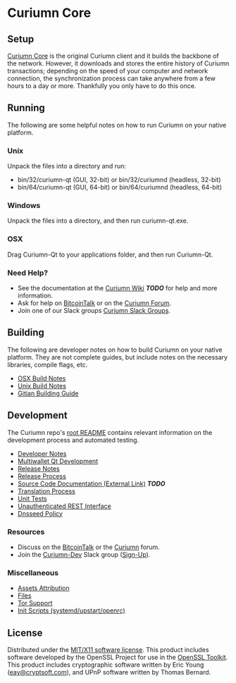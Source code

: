 Curiumn Core
=====================

Setup
---------------------
[Curiumn Core](http://curiumn.org/wallet) is the original Curiumn client and it builds the backbone of the network. However, it downloads and stores the entire history of Curiumn transactions; depending on the speed of your computer and network connection, the synchronization process can take anywhere from a few hours to a day or more. Thankfully you only have to do this once.

Running
---------------------
The following are some helpful notes on how to run Curiumn on your native platform.

### Unix

Unpack the files into a directory and run:

- bin/32/curiumn-qt (GUI, 32-bit) or bin/32/curiumnd (headless, 32-bit)
- bin/64/curiumn-qt (GUI, 64-bit) or bin/64/curiumnd (headless, 64-bit)

### Windows

Unpack the files into a directory, and then run curiumn-qt.exe.

### OSX

Drag Curiumn-Qt to your applications folder, and then run Curiumn-Qt.

### Need Help?

* See the documentation at the [Curiumn Wiki](https://en.bitcoin.it/wiki/Main_Page) ***TODO***
for help and more information.
* Ask for help on [BitcoinTalk](https://bitcointalk.org/index.php?topic=1262920.0) or on the [Curiumn Forum](http://forum.curiumn.org/).
* Join one of our Slack groups [Curiumn Slack Groups](https://curiumn.org/slack-logins/).

Building
---------------------
The following are developer notes on how to build Curiumn on your native platform. They are not complete guides, but include notes on the necessary libraries, compile flags, etc.

- [OSX Build Notes](build-osx.md)
- [Unix Build Notes](build-unix.md)
- [Gitian Building Guide](gitian-building.md)

Development
---------------------
The Curiumn repo's [root README](https://github.com/curiumnproject/Curiumn/blob/master/README.md) contains relevant information on the development process and automated testing.

- [Developer Notes](developer-notes.md)
- [Multiwallet Qt Development](multiwallet-qt.md)
- [Release Notes](release-notes.md)
- [Release Process](release-process.md)
- [Source Code Documentation (External Link)](https://dev.visucore.com/bitcoin/doxygen/) ***TODO***
- [Translation Process](translation_process.md)
- [Unit Tests](unit-tests.md)
- [Unauthenticated REST Interface](REST-interface.md)
- [Dnsseed Policy](dnsseed-policy.md)

### Resources

* Discuss on the [BitcoinTalk](https://bitcointalk.org/index.php?topic=1262920.0) or the [Curiumn](http://forum.curiumn.org/) forum.
* Join the [Curiumn-Dev](https://curiumn-dev.slack.com/) Slack group ([Sign-Up](https://curiumn-dev.herokuapp.com/)).

### Miscellaneous
- [Assets Attribution](assets-attribution.md)
- [Files](files.md)
- [Tor Support](tor.md)
- [Init Scripts (systemd/upstart/openrc)](init.md)

License
---------------------
Distributed under the [MIT/X11 software license](http://www.opensource.org/licenses/mit-license.php).
This product includes software developed by the OpenSSL Project for use in the [OpenSSL Toolkit](https://www.openssl.org/). This product includes
cryptographic software written by Eric Young ([eay@cryptsoft.com](mailto:eay@cryptsoft.com)), and UPnP software written by Thomas Bernard.
